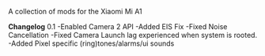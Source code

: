 A collection of mods for the Xiaomi Mi A1

**Changelog**
0.1
-Enabled Camera 2 API
-Added EIS Fix
-Fixed Noise Cancellation
-Fixed Camera Launch lag experienced when system is rooted.
-Added Pixel specific (ring)tones/alarms/ui sounds
